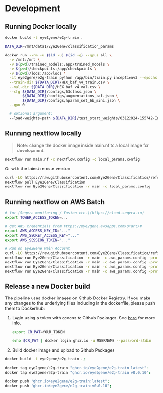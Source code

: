 # Development

## Running Docker locally

```bash
docker build -t eye2gene/e2g-train .

DATA_DIR=/mnt/data1/Eye2Gene/classification_params

docker run --rm -u $(id -u):$(id -g) --gpus all \
  -v /mnt:/mnt \
  -v $(pwd)/trained_models:/app/trained_models \
  -v $(pwd)/checkpoints:/app/checkpoints \
  -v $(pwd)/logs:/app/logs \
  -it eye2gene/e2g-train python /app/bin/train.py inceptionv3 --epochs 10 \
  --train-dir ${DATA_DIR}/HEX_baf_v4_train.csv \
  --val-dir ${DATA_DIR}/HEX_baf_v4_val.csv \
  --cfg ${DATA_DIR}/configs/63class.json \
        ${DATA_DIR}/configs/augmentations_baf.json \
        ${DATA_DIR}/configs/hparam_set_6b_mini.json \
  --gpu 0

  # optional argument:
  --load-weights-path ${DATA_DIR}/test_start_weights/03122024-155742-InceptionV3-1e-32bs-0.0001lr.h5
```

## Running nextflow locally

> Note: change the docker image inside main.nf to a local image for development.

```bash
nextflow run main.nf -c nextflow.config -c local_params.config
```

Or with the latest remote version

```bash
curl -LO https://raw.githubusercontent.com/Eye2Gene/Classification/refs/heads/main/local_params.config
nextflow pull Eye2Gene/Classification
nextflow run Eye2Gene/Classification -r main -c local_params.config
```

## Running nextflow on AWS Batch

```bash
# for [Seqera monitoring / Fusion etc.](https://cloud.seqera.io)
export TOWER_ACCESS_TOKEN=...

# get AWS credentials from https://eye2gene.awsapps.com/start/#
export AWS_ACCESS_KEY_ID="..."
export AWS_SECRET_ACCESS_KEY="..."
export AWS_SESSION_TOKEN="..."

# Run on Eye2Gene Main Account
curl -LO https://raw.githubusercontent.com/Eye2Gene/Classification/refs/heads/main/aws_params.config
nextflow run Eye2Gene/Classification -r main -c aws_params.config -profile eye2gene_main -resume -with-tower
nextflow run Eye2Gene/Classification -r main -c aws_params.config -profile eye2gene_site1 -resume -with-tower
nextflow run Eye2Gene/Classification -r main -c aws_params.config -profile eye2gene_site2 -resume -with-tower
nextflow run Eye2Gene/Classification -r main -c aws_params.config -profile eye2gene_site3 -resume -with-tower
```

## Release a new Docker build

The pipeline uses docker images on Github Docker Registry. If you make any changes to the underlying files including in the dockerfile, please push them to Dockerhub:

1. Login using a token with access to Github Packages. See [here](https://docs.github.com/en/packages/working-with-a-github-packages-registry/working-with-the-container-registry) for more info.

   ```bash
   export CR_PAT=YOUR_TOKEN

   echo $CR_PAT | docker login ghcr.io -u USERNAME --password-stdin
   ```

2. Build docker image and upload to Github Packages

```bash
docker build -t eye2gene/e2g-train .;

docker tag eye2gene/e2g-train "ghcr.io/eye2gene/e2g-train:latest";
docker tag eye2gene/e2g-train "ghcr.io/eye2gene/e2g-train:v0.0.10";

docker push "ghcr.io/eye2gene/e2g-train:latest";
docker push "ghcr.io/eye2gene/e2g-train:v0.0.10";
```
